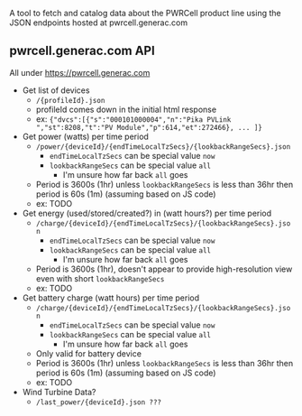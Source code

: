 A tool to fetch and catalog data about the PWRCell product line using the JSON
endpoints hosted at pwrcell.generac.com

## pwrcell.generac.com API
All under https://pwrcell.generac.com

* Get list of devices
  * `/{profileId}.json`
  * profileId comes down in the initial html response
  * ex: `{"dvcs":[{"s":"000101000004","n":"Pika PVLink ","st":8208,"t":"PV Module","p":614,"et":272466}, ... ]}`
* Get power (watts) per time period
  * `/power/{deviceId}/{endTimeLocalTzSecs}/{lookbackRangeSecs}.json`
    * `endTimeLocalTzSecs` can be special value `now`
    * `lookbackRangeSecs` can be special value `all`
      * I'm unsure how far back `all` goes
  * Period is 3600s (1hr) unless `lookbackRangeSecs` is less than 36hr then period is 60s (1m) (assuming based on JS code)
  * ex: TODO
* Get energy (used/stored/created?) in (watt hours?) per time period
  * `/charge/{deviceId}/{endTimeLocalTzSecs}/{lookbackRangeSecs}.json`
    * `endTimeLocalTzSecs` can be special value `now`
    * `lookbackRangeSecs` can be special value `all`
      * I'm unsure how far back `all` goes
  * Period is 3600s (1hr), doesn't appear to provide high-resolution view even with short `lookbackRangeSecs`
  * ex: TODO
* Get battery charge (watt hours) per time period
  * `/charge/{deviceId}/{endTimeLocalTzSecs}/{lookbackRangeSecs}.json`
    * `endTimeLocalTzSecs` can be special value `now`
    * `lookbackRangeSecs` can be special value `all`
      * I'm unsure how far back `all` goes
  * Only valid for battery device
  * Period is 3600s (1hr) unless `lookbackRangeSecs` is less than 36hr then period is 60s (1m) (assuming based on JS code)
  * ex: TODO
* Wind Turbine Data?
  * `/last_power/{deviceId}.json ???`
